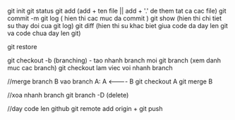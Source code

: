 git init
git status
git add (add + ten file || add + '.' de them tat ca cac file)
git commit -m 
git log ( hien thi cac muc da commit )
git show (hien thi chi tiet su thay doi cua git log)
git diff (hien thi su khac biet giua code da day len git va code chua day len git)

git restore <file> 

git checkout -b (branching) - tao nhanh branch moi
git branch  (xem danh muc cac branch)
git checkout <ten branch> lam viec voi nhanh branch

//merge branch B vao branch A: A <---- B
git checkout A
git merge B

//xoa nhanh branch
git branch -D (delete)

//day code len github
git remote add origin + <link>
git push